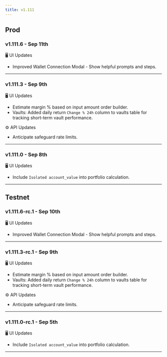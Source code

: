 ```yaml
---
title: v1.111
---
```

## Prod
### v1.111.6 - Sep 11th
🖥️  UI Updates 
* Improved Wallet Connection Modal - Show helpful prompts and steps.
---
### v1.111.3 - Sep 9th
🖥️  UI Updates 
* Estimate margin % based on input amount order builder.
* Vaults: Added daily return `Change % 24h` column to vaults table for tracking short-term vault performance.

⚙️ API Updates
* Anticipate safeguard rate limits.
---
### v1.111.0 - Sep 8th
🖥️  UI Updates 
* Include `Isolated account_value` into portfolio calculation.
---

## Testnet
### v1.111.6-rc.1 - Sep 10th
🖥️  UI Updates 
* Improved Wallet Connection Modal - Show helpful prompts and steps.
---
### v1.111.3-rc.1 - Sep 9th
🖥️  UI Updates 
* Estimate margin % based on input amount order builder.
* Vaults: Added daily return `Change % 24h` column to vaults table for tracking short-term vault performance.

⚙️ API Updates
* Anticipate safeguard rate limits.
---
### v1.111.0-rc.1 - Sep 5th
🖥️  UI Updates 
* Include `Isolated account_value` into portfolio calculation.
---
